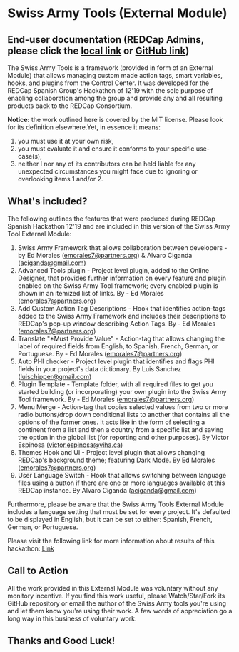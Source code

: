 # Swiss Army Tools (External Module)

## End-user documentation (REDCap Admins, please click the [local link](?prefix=swiss_army&page=adminReadme.md) or [GitHub link](https://github.com/alanisem123/redcap_swiss_army_tools/blob/master/adminReadme.md))

The Swiss Army Tools is a framework (provided in form of an External Module) that allows managing custom made action tags, smart variables,
hooks, and plugins from the Control Center. It was developed for the REDCap Spanish Group's Hackathon of 12'19 with the sole purpose of enabling collaboration among the group
and provide any and all resulting products back to the REDCap Consortium.

<b>Notice:</b> the work outlined here is covered by the MIT license. Please look for its definition elsewhere.Yet, in essence it means:
1) you must use it at your own risk, 
2) you must evaluate it and ensure it conforms to your specific use-case(s), 
3) neither I nor any of its contributors can be held liable for any unexpected circumstances you might face due to ignoring or overlooking items 1 and/or 2.

## What's included?
The following outlines the features that were produced during REDCap Spanish Hackathon 12'19 and are included in this version of the Swiss Army Tool External Module:

1. Swiss Army Framework that allows collaboration between developers - by Ed Morales (emorales7@partners.org) & Alvaro Ciganda (aciganda@gmail.com)
2. Advanced Tools plugin - Project level plugin, added to the Online Designer, that provides further information on every feature and plugin enabled on the Swiss Army Tool framework; every enabled plugin is shown in an itemized list of links. By - Ed Morales (emorales7@partners.org)
3. Add Custom Action Tag Descriptions - Hook that identifies action-tags added to the Swiss Army Framework and includes their descriptions to REDCap's pop-up window describing Action Tags. By - Ed Morales (emorales7@partners.org)
4. Translate "*Must Provide Value" - Action-tag that allows changing the label of required fields from English, to Spanish, French, German, or Portuguese. By - Ed Morales (emorales7@partners.org)
5. Auto PHI checker - Project level plugin that identifies and flags PHI fields in your project's data dictionary. By Luis Sanchez (luischipper@gmail.com)
6. Plugin Template - Template folder, with all required files to get you started building (or incorporating) your own plugin into the Swiss Army Tool framework. By - Ed Morales (emorales7@partners.org)
7. Menu Merge - Action-tag that copies selected values from two or more radio buttons/drop down conditional lists to another that contains all the options of the former ones. It acts like in the form of selecting a continent from a list and then a country from a specific list and saving the option in the global list (for reporting and other purposes). By Victor Espinosa (victor.espinosa@viha.ca)
8. Themes Hook and UI - Project level plugin that allows changing REDCap's background theme; featuring Dark Mode. By Ed Morales (emorales7@partners.org)
9. User Language Switch - Hook that allows switching between language files using a button if there are one or more languages available at this REDCap instance. By Alvaro Ciganda (aciganda@gmail.com)

Furthermore, please be aware that the Swiss Army Tools External Module includes a language setting that must be set for every project. It's defaulted to be displayed in English, but it can be set to either:
Spanish, French, German, or Portuguese. 

Please visit the following link for more information about results of this hackathon:
[Link](https://community.projectredcap.org/articles/75452/redcap-spanish-group-project-draft.html)

## Call to Action
All the work provided in this External Module was voluntary without any monitory incentive. If you find this work useful, please Watch/Star/Fork its GitHub repository or email the author of the 
Swiss Army tools you're using and let them know you're using their work. A few words of appreciation go a long way in this business of voluntary work. 

## Thanks and Good Luck!